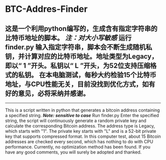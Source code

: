 # BTC-Addres-Finder


这是一个利用python编写的，生成含有指定字符串的比特币地址的脚本。
***注：对大小写敏感***
运行 finder.py 输入指定字符串，脚本会不断生成随机私钥，并计算对应的比特币地址。地址类型为Legacy，即以“ 1 ”开头。私钥以“ L ”开头，为52位支持压缩格式的私钥。
在本电脑测试，每秒大约检验15个比特币地址，与CPU性能无关，目前没找到优化方式，如有好的意见，必将采纳并感谢。
---
---

This is a script written in python that generates a bitcoin address containing a specified string.
***Note: sensitive to case***
Run finder.py Enter the specified string, the script will continuously generate a random private key and calculate the corresponding Bitcoin address. The address type is Legacy, which starts with "1". The private key starts with "L" and is a 52-bit private key that supports compressed format.
In this computer test, about 15 Bitcoin addresses are checked every second, which has nothing to do with CPU performance. Currently, no optimization method has been found. If you have any good comments, you will surely be adopted and thanked.